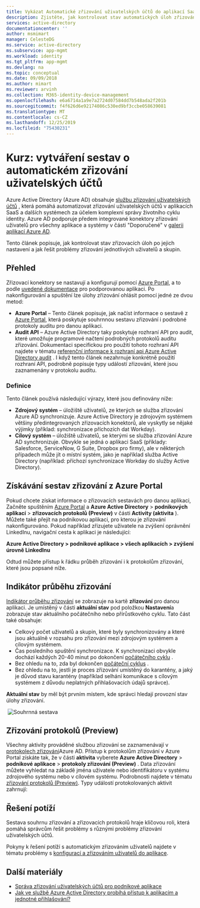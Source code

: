 ```yaml
---
title: Vykázat Automatické zřizování uživatelských účtů do aplikací SaaS
description: Zjistěte, jak kontrolovat stav automatických úloh zřizování uživatelských účtů a jak řešit problémy zřizování jednotlivých uživatelů.
services: active-directory
documentationcenter: ''
author: msmimart
manager: CelesteDG
ms.service: active-directory
ms.subservice: app-mgmt
ms.workload: identity
ms.tgt_pltfrm: app-mgmt
ms.devlang: na
ms.topic: conceptual
ms.date: 09/09/2018
ms.author: mimart
ms.reviewer: arvinh
ms.collection: M365-identity-device-management
ms.openlocfilehash: e6a6714a1a9e7a2724d07584dd7b548ada2f201b
ms.sourcegitcommit: f4f626d6e92174086c530ed9bf3ccbe058639081
ms.translationtype: MT
ms.contentlocale: cs-CZ
ms.lasthandoff: 12/25/2019
ms.locfileid: "75430231"
---
```

# <a name="tutorial-reporting-on-automatic-user-account-provisioning"></a>Kurz: vytváření sestav o automatickém zřizování uživatelských účtů

Azure Active Directory (Azure AD) obsahuje [službu zřizování uživatelských účtů](user-provisioning.md) , která pomáhá automatizovat zřizování uživatelských účtů v aplikacích SaaS a dalších systémech za účelem komplexní správy životního cyklu identity. Azure AD podporuje předem integrované konektory zřizování uživatelů pro všechny aplikace a systémy v části "Doporučené" v [galerii aplikací Azure AD](https://azuremarketplace.microsoft.com/marketplace/apps/category/azure-active-directory-apps?page=1&subcategories=featured).

Tento článek popisuje, jak kontrolovat stav zřizovacích úloh po jejich nastavení a jak řešit problémy zřizování jednotlivých uživatelů a skupin.

## <a name="overview"></a>Přehled

Zřizovací konektory se nastavují a konfigurují pomocí [Azure Portal](https://portal.azure.com), a to podle [uvedené dokumentace](../saas-apps/tutorial-list.md) pro podporovanou aplikaci. Po nakonfigurování a spuštění lze úlohy zřizování ohlásit pomocí jedné ze dvou metod:

* **Azure Portal** – Tento článek popisuje, jak načíst informace o sestavě z [Azure Portal](https://portal.azure.com), která poskytuje souhrnnou sestavu zřizování i podrobné protokoly auditu pro danou aplikaci.
* **Audit API** – Azure Active Directory taky poskytuje rozhraní API pro audit, které umožňuje programové načtení podrobných protokolů auditu zřizování. Dokumentaci specifickou pro použití tohoto rozhraní API najdete v tématu [referenční informace k rozhraní api Azure Active Directory audit](https://developer.microsoft.com/graph/docs/api-reference/beta/resources/directoryaudit) . I když tento článek nezahrnuje konkrétně použití rozhraní API, podrobně popisuje typy událostí zřizování, které jsou zaznamenány v protokolu auditu.

### <a name="definitions"></a>Definice

Tento článek používá následující výrazy, které jsou definovány níže:

* **Zdrojový systém** – úložiště uživatelů, ze kterých se služba zřizování Azure AD synchronizuje. Azure Active Directory je zdrojovým systémem většiny předintegrovaných zřizovacích konektorů, ale vyskytly se nějaké výjimky (příklad: synchronizace příchozích dat Workday).
* **Cílový systém** – úložiště uživatelů, se kterými se služba zřizování Azure AD synchronizuje. Obvykle se jedná o aplikaci SaaS (příklady: Salesforce, ServiceNow, G Suite, Dropbox pro firmy), ale v některých případech může jít o místní systém, jako je například služba Active Directory (například: příchozí synchronizace Workday do služby Active Directory).

## <a name="getting-provisioning-reports-from-the-azure-portal"></a>Získávání sestav zřizování z Azure Portal

Pokud chcete získat informace o zřizovacích sestavách pro danou aplikaci, Začněte spuštěním [Azure Portal](https://portal.azure.com) a **Azure Active Directory** &gt; **podnikových aplikací** &gt; **zřizovacích protokolů (Preview)** v části **Activity (aktivita** ). Můžete také přejít na podnikovou aplikaci, pro kterou je zřizování nakonfigurováno. Pokud například zřizujete uživatele na zvýšení oprávnění LinkedInu, navigační cesta k aplikaci je následující:

**Azure Active Directory > podnikové aplikace > všech aplikacích > zvýšení úrovně LinkedInu**

Odtud můžete přístup k řádku průběh zřizování i k protokolům zřizování, které jsou popsané níže.

## <a name="provisioning-progress-bar"></a>Indikátor průběhu zřizování

[Indikátor průběhu zřizování](application-provisioning-when-will-provisioning-finish-specific-user.md#view-the-provisioning-progress-bar) se zobrazuje na kartě **zřizování** pro danou aplikaci. Je umístěný v části **aktuální stav** pod položkou **Nastavení**a zobrazuje stav aktuálního počátečního nebo přírůstkového cyklu. Tato část také obsahuje:

* Celkový počet uživatelů a skupin, které byly synchronizovány a které jsou aktuálně v rozsahu pro zřizování mezi zdrojovým systémem a cílovým systémem.
* Čas posledního spuštění synchronizace. K synchronizaci obvykle dochází každých 20-40 minut po dokončení [počátečního cyklu](how-provisioning-works.md#provisioning-cycles-initial-and-incremental) .
* Bez ohledu na to, zda byl dokončen [počáteční cyklus](how-provisioning-works.md#provisioning-cycles-initial-and-incremental) .
* Bez ohledu na to, jestli je proces zřizování umístěný do karantény, a jaký je důvod stavu karantény (například selhání komunikace s cílovým systémem z důvodu neplatných přihlašovacích údajů správce).

**Aktuální stav** by měl být prvním místem, kde správci hledají provozní stav úlohy zřizování.

 ![Souhrnná sestava](./media/check-status-user-account-provisioning/provisioning-progress-bar-section.png)

## <a name="provisioning-logs-preview"></a>Zřizování protokolů (Preview)

Všechny aktivity prováděné službou zřizování se zaznamenávají v [protokolech zřizování](../reports-monitoring/concept-provisioning-logs.md?context=azure/active-directory/manage-apps/context/manage-apps-context)Azure AD. Přístup k protokolům zřizování v Azure Portal získáte tak, že v části **aktivita** vyberete **Azure Active Directory** &gt; **podnikové aplikace** &gt; **protokoly zřizování (Preview)** . Data zřizování můžete vyhledat na základě jména uživatele nebo identifikátoru v systému zdrojového systému nebo v cílovém systému. Podrobnosti najdete v tématu [zřizování protokolů (Preview)](../reports-monitoring/concept-provisioning-logs.md?context=azure/active-directory/manage-apps/context/manage-apps-context). Typy událostí protokolovaných aktivit zahrnují:

## <a name="troubleshooting"></a>Řešení potíží

Sestava souhrnu zřizování a zřizovacích protokolů hraje klíčovou roli, která pomáhá správcům řešit problémy s různými problémy zřizování uživatelských účtů.

Pokyny k řešení potíží s automatickým zřizováním uživatelů najdete v tématu problémy s [konfigurací a zřizováním uživatelů do aplikace](application-provisioning-config-problem.md).

## <a name="additional-resources"></a>Další materiály

* [Správa zřizování uživatelských účtů pro podnikové aplikace](configure-automatic-user-provisioning-portal.md)
* [Jak ve službě Azure Active Directory probíhá přístup k aplikacím a jednotné přihlašování?](what-is-single-sign-on.md)
